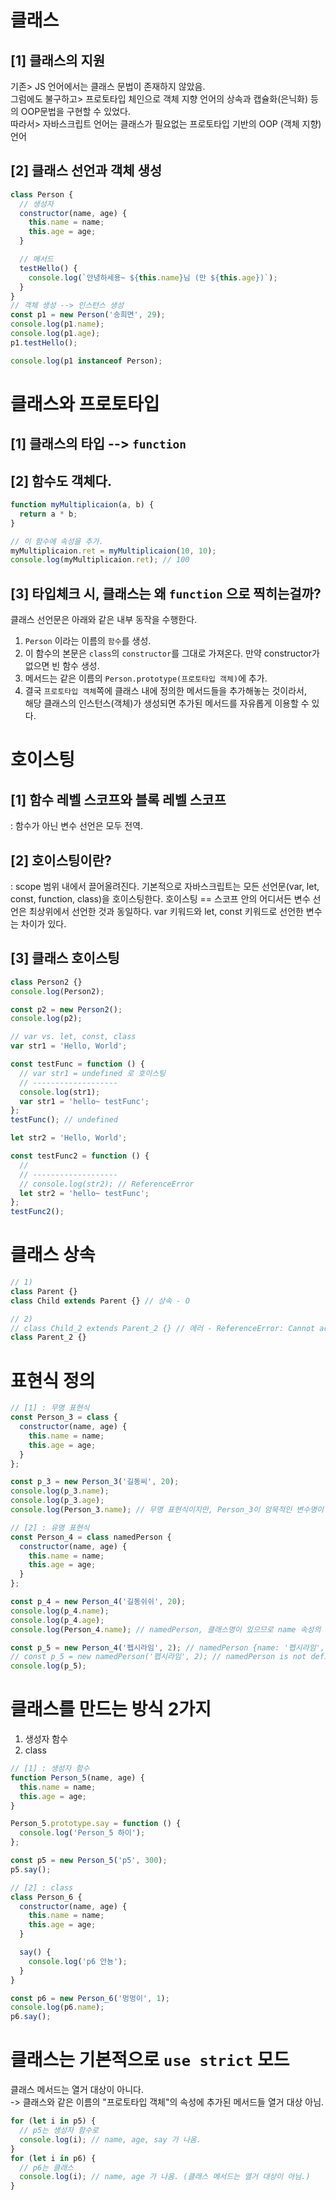 # 클래스

## [1] 클래스의 지원
기존> JS 언어에서는 클래스 문법이 존재하지 않았음.  
그럼에도 불구하고> 프로토타입 체인으로 객체 지향 언어의 상속과 캡슐화(은닉화) 등의 OOP문법을 구현할 수 있었다.  
따라서> 자바스크립트 언어는 클래스가 필요없는 프로토타입 기반의 OOP (객체 지향) 언어  
 
## [2] 클래스 선언과 객체 생성
```js
class Person {
  // 생성자
  constructor(name, age) {
    this.name = name;
    this.age = age;
  }

  // 메서드
  testHello() {
    console.log(`안녕하세용~ ${this.name}님 (만 ${this.age})`);
  }
}
// 객체 생성 --> 인스턴스 생성
const p1 = new Person('송희면', 29);
console.log(p1.name);
console.log(p1.age);
p1.testHello();

console.log(p1 instanceof Person);
```


# 클래스와 프로토타입
## [1] 클래스의 타입 --> `function`
## [2] 함수도 객체다.  
```js
function myMultiplicaion(a, b) {
  return a * b;
}

// 이 함수에 속성을 추가.
myMultiplicaion.ret = myMultiplicaion(10, 10);
console.log(myMultiplicaion.ret); // 100
```

## [3] 타입체크 시, 클래스는 왜 `function` 으로 찍히는걸까?
클래스 선언문은 아래와 같은 내부 동작을 수행한다.

1. `Person` 이라는 이름의 `함수`를 생성.
2. 이 함수의 본문은 `class`의 `constructor`를 그대로 가져온다. 만약 constructor가 없으면 빈 함수 생성.
3. 메서드는 같은 이름의 `Person.prototype(프로토타입 객체)`에 추가.
4. 결국 `프로토타입 객체`쪽에 클래스 내에 정의한 메서드들을 추가해놓는 것이라서,  
   해당 클래스의 인스턴스(객체)가 생성되면 추가된 메서드를 자유롭게 이용할 수 있다.


# 호이스팅
## [1] 함수 레벨 스코프와 블록 레벨 스코프
: 함수가 아닌 변수 선언은 모두 전역.
## [2] 호이스팅이란?
: scope 범위 내에서 끌어올려진다.
기본적으로 자바스크립트는 모든 선언문(var, let, const, function, class)을 호이스팅한다.
호이스팅 == 스코프 안의 어디서든 변수 선언은 최상위에서 선언한 것과 동일하다.
var 키워드와 let, const 키워드로 선언한 변수는 차이가 있다.
## [3] 클래스 호이스팅
```js
class Person2 {}
console.log(Person2);

const p2 = new Person2();
console.log(p2);

// var vs. let, const, class
var str1 = 'Hello, World';

const testFunc = function () {
  // var str1 = undefined 로 호이스팅
  // -------------------
  console.log(str1);
  var str1 = 'hello~ testFunc';
};
testFunc(); // undefined

let str2 = 'Hello, World';

const testFunc2 = function () {
  //
  // -------------------
  // console.log(str2); // ReferenceError
  let str2 = 'hello~ testFunc';
};
testFunc2();
```

# 클래스 상속
```js
// 1)
class Parent {}
class Child extends Parent {} // 상속 - O

// 2)
// class Child_2 extends Parent_2 {} // 에러 - ReferenceError: Cannot access 'Parent2' before initialization
class Parent_2 {}
```

# 표현식 정의
```js
// [1] : 무명 표현식
const Person_3 = class {
  constructor(name, age) {
    this.name = name;
    this.age = age;
  }
};

const p_3 = new Person_3('길동씨', 20);
console.log(p_3.name);
console.log(p_3.age);
console.log(Person_3.name); // 무명 표현식이지만, Person_3이 암묵적인 변수명이 된다.

// [2] : 유명 표현식
const Person_4 = class namedPerson {
  constructor(name, age) {
    this.name = name;
    this.age = age;
  }
};

const p_4 = new Person_4('길동쉬쉬', 20);
console.log(p_4.name);
console.log(p_4.age);
console.log(Person_4.name); // namedPerson, 클래스명이 있으므로 name 속성의 값은 클래스명이 된다.

const p_5 = new Person_4('펩시라임', 2); // namedPerson {name: '펩시라임', age: 2}
// const p_5 = new namedPerson('펩시라임', 2); // namedPerson is not defined
console.log(p_5);
```

# 클래스를 만드는 방식 2가지
1. 생성자 함수
2. class
```js
// [1] : 생성자 함수
function Person_5(name, age) {
  this.name = name;
  this.age = age;
}

Person_5.prototype.say = function () {
  console.log('Person_5 하이');
};

const p5 = new Person_5('p5', 300);
p5.say();

// [2] : class
class Person_6 {
  constructor(name, age) {
    this.name = name;
    this.age = age;
  }

  say() {
    console.log('p6 안뇽');
  }
}

const p6 = new Person_6('멍멍이', 1);
console.log(p6.name);
p6.say();
```

# 클래스는 기본적으로 `use strict` 모드
클래스 메서드는 열거 대상이 아니다.  
-> 클래스와 같은 이름의 "프로토타입 객체"의 속성에 추가된 메서드들 열거 대상 아님.
```js
for (let i in p5) {
  // p5는 생성자 함수로
  console.log(i); // name, age, say 가 나옴.
}
for (let i in p6) {
  // p6는 클래스
  console.log(i); // name, age 가 나옴. (클래스 메서드는 열거 대상이 아님.)
}
```
